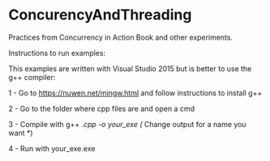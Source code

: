 # ConcurencyAndThreading
Practices from Concurrency in Action Book and other experiments.

Instructions to run examples:

This examples are written with Visual Studio 2015 but is better to use the g++ compiler:

1 - Go to https://nuwen.net/mingw.html and follow instructions to install g++

2 - Go to the folder where cpp files are and open a cmd

3 - Compile with g++ *.cpp -o your_exe  (* Change output for a name you want *)

4 - Run with your_exe.exe
